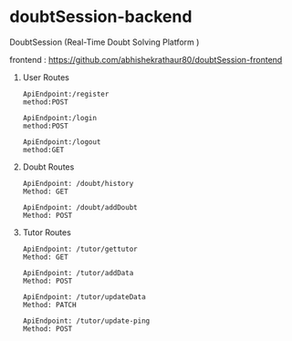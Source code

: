 # doubtSession-backend
DoubtSession (Real-Time Doubt Solving Platform )

frontend : https://github.com/abhishekrathaur80/doubtSession-frontend
 1. User Routes
    
        ApiEndpoint:/register
        method:POST
    
        ApiEndpoint:/login
        method:POST

        ApiEndpoint:/logout
        method:GET
     
3.  Doubt Routes
   
        ApiEndpoint: /doubt/history
        Method: GET
        
        ApiEndpoint: /doubt/addDoubt
        Method: POST

5.  Tutor Routes
   
        ApiEndpoint: /tutor/gettutor
        Method: GET
       
        ApiEndpoint: /tutor/addData
        Method: POST
  
        ApiEndpoint: /tutor/updateData
        Method: PATCH

        ApiEndpoint: /tutor/update-ping
        Method: POST
